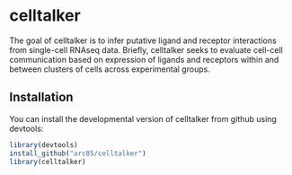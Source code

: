 # celltalker

The goal of celltalker is to infer putative ligand and receptor interactions from single-cell RNAseq data. Briefly, celltalker seeks to evaluate cell-cell communication based on expression of ligands and receptors within and between clusters of cells across experimental groups.

## Installation

You can install the developmental version of celltalker from github using devtools:

``` r
library(devtools)
install_github("arc85/celltalker")
library(celltalker)
```

